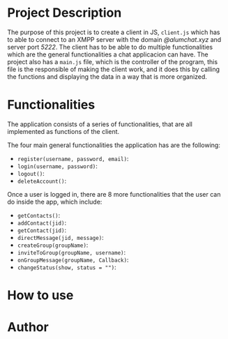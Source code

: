 # Project Description

The purpose of this project is to create a client in JS, `client.js` which has to able to connect to an XMPP server with the domain *@alumchat.xyz* and server port *5222*. The client has to be able to do multiple functionalities which are the general functionalities a chat applicacion can have. The project also has a `main.js` file, which is the controller of the program, this file is the responsible of making the client work, and it does this by calling the functions and displaying the data in a way that is more organized. 

# Functionalities

The application consists of a series of functionalities, that are all implemented as functions of the client.

The four main general functionalities the application has are the following:
- `register(username, password, email)`:
- `login(username, password)`: 
- `logout()`:
- `deleteAccount()`:

Once a user is logged in, there are 8 more functionalities that the user can do inside the app, which include:
- `getContacts()`:
- `addContact(jid)`:
- `getContact(jid)`:
- `directMessage(jid, message)`:
- `createGroup(groupName)`:
- `inviteToGroup(groupName, username)`:
- `onGroupMessage(groupName, Callback)`:
- `changeStatus(show, status = "")`:


# How to use

# Author